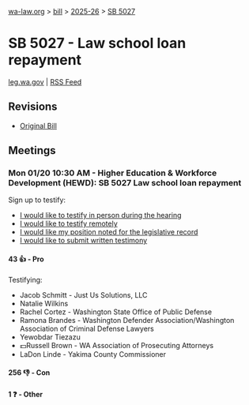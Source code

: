 [wa-law.org](/) > [bill](/bill/) > [2025-26](/bill/2025-26/) > [SB 5027](/bill/2025-26/sb/5027/)

# SB 5027 - Law school loan repayment
[leg.wa.gov](https://app.leg.wa.gov/billsummary?BillNumber=5027&Year=2025&Initiative=false) | [RSS Feed](./rss.xml)

## Revisions
* [Original Bill](1/)

## Meetings
### Mon 01/20 10:30 AM - Higher Education & Workforce Development (HEWD): SB 5027 Law school loan repayment
Sign up to testify:
* [I would like to testify in person during the hearing](https://app.leg.wa.gov/csi/Testifier/Add?chamber=House&mId=32463&aId=161494&caId=24756&tId=1)
* [I would like to testify remotely](https://app.leg.wa.gov/csi/Testifier/Add?chamber=House&mId=32463&aId=161494&caId=24756&tId=2)
* [I would like my position noted for the legislative record](https://app.leg.wa.gov/csi/Testifier/Add?chamber=House&mId=32463&aId=161494&caId=24756&tId=3)
* [I would like to submit written testimony](https://app.leg.wa.gov/csi/Testifier/Add?chamber=House&mId=32463&aId=161494&caId=24756&tId=4)

#### 43 👍 - Pro
Testifying:
* Jacob Schmitt - Just Us Solutions, LLC
* Natalie Wilkins
* Rachel Cortez - Washington State Office of Public Defense
* Ramona Brandes - Washington Defender Association/Washington Association of Criminal Defense Lawyers
* Yewobdar Tiezazu
* 💵Russell Brown - WA Association of Prosecuting Attorneys
* LaDon Linde - Yakima County Commissioner

#### 256 👎 - Con

#### 1 ❓ - Other
